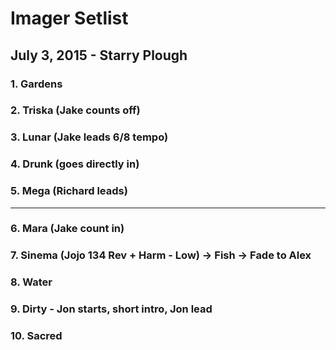 # Imager Setlist
## July 3, 2015 - Starry Plough

### 1. Gardens
### 2. Triska (Jake counts off)
### 3. Lunar (Jake leads 6/8 tempo)
### 4. Drunk (goes directly in)
### 5. Mega (Richard leads)
---
### 6. Mara (Jake count in)
### 7. Sinema (Jojo 134 Rev + Harm - Low) -> Fish -> Fade to Alex
### 8. Water
### 9. Dirty - Jon starts, short intro, Jon lead
### 10. Sacred
